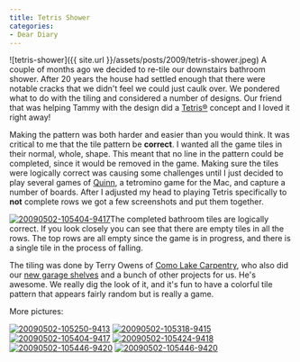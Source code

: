 ```yaml
---
title: Tetris Shower
categories:
- Dear Diary
---
```


![tetris-shower]({{ site.url }}/assets/posts/2009/tetris-shower.jpeg)
A couple of months ago we decided to re-tile our downstairs bathroom shower. After 20 years the house had settled enough that there were notable cracks that we didn't feel we could just caulk over. We pondered what to do with the tiling and considered a number of designs. Our friend that was helping Tammy with the design did a [Tetris®](http://en.wikipedia.org/wiki/Tetris) concept and I loved it right away!

Making the pattern was both harder and easier than you would think. It was critical to me that the tile pattern be **correct**. I wanted all the game tiles in their normal, whole, shape. This meant that no line in the pattern could be completed, since it would be removed in the game. Making sure the tiles were logically correct was causing some challenges until I just decided to play several games of [Quinn](http://simonhaertel.de/), a tetromino game for the Mac, and capture a number of boards. After I adjusted my head to playing Tetris specifically to **not** complete rows we got a few screenshots and put them together.

[![20090502-105404-9417](http://farm4.static.flickr.com/3392/3494558181_0de8af13e0_s.jpg)](http://www.flickr.com/photos/jthingelstad/3494558181/)The completed bathroom tiles are logically correct. If you look closely you can see that there are empty tiles in all the rows. The top rows are all empty since the game is in progress, and there is a single tile in the process of falling.

The tiling was done by Terry Owens of [Como Lake Carpentry](http://www.comolakecarpentry.com/), who also did our [new garage shelves](/thingelstad/garage-shelves-awesome) and a bunch of other projects for us. He's awesome. We really dig the look of it, and it's fun to have a colorful tile pattern that appears fairly random but is really a game.

More pictures:

[![20090502-105250-9413](http://farm4.static.flickr.com/3559/3494557263_4722d5fa38_s.jpg)](http://www.flickr.com/photos/jthingelstad/3494557263/) [![20090502-105318-9415](http://farm4.static.flickr.com/3580/3495374558_ac7948c306_s.jpg)](http://www.flickr.com/photos/jthingelstad/3495374558/) [![20090502-105404-9417](http://farm4.static.flickr.com/3392/3494558181_0de8af13e0_s.jpg)](http://www.flickr.com/photos/jthingelstad/3494558181/) [![20090502-105424-9418](http://farm4.static.flickr.com/3539/3495375368_0eda3f17c3_s.jpg)](http://www.flickr.com/photos/jthingelstad/3495375368/) [![20090502-105446-9420](http://farm4.static.flickr.com/3539/3495376356_31e3127b15_s.jpg)](http://www.flickr.com/photos/jthingelstad/3495376356/) [![20090502-105446-9420](http://farm4.static.flickr.com/3539/3495376356_31e3127b15_s.jpg)](http://www.flickr.com/photos/jthingelstad/3495376356/)
